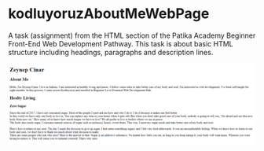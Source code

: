 # kodluyoruzAboutMeWebPage

A task (assignment) from the HTML section of the Patika Academy Beginner Front-End Web Development Pathway.
This task is about basic HTML structure including headings, paragraphs and description lines.

![](screenshot.png)
